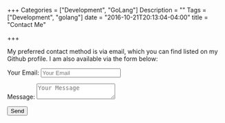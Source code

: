 +++
Categories = ["Development", "GoLang"]
Description = ""
Tags = ["Development", "golang"]
date = "2016-10-21T20:13:04-04:00"
title = "Contact Me"

+++

My preferred contact method is via email, which you can find listed on my Github profile. I am also available via the form below:

<form name="contact" id="contact" method="POST" data-netlify="true">
  <p>
    <label>Your Email: <input type="email" name="email" placeholder="Your Email"/></label>
  </p>
  <p>
    <label>Message: <textarea name="message" placeholder="Your Message"></textarea></label>
  </p>
  <p>
    <button type="submit">Send</button>
  </p>
</form>
